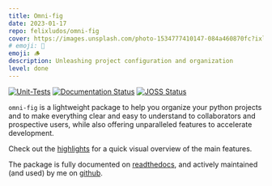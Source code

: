 ```yaml
---
title: Omni-fig
date: 2023-01-17
repo: felixludos/omni-fig
cover: https://images.unsplash.com/photo-1534777410147-084a460870fc?ixlib=rb-1.2.1&q=85&fm=jpg&crop=entropy&cs=srgb&w=1440
# emoji: 📑
emoji: 🪵
description: Unleashing project configuration and organization
level: done
---
```


[![Unit-Tests](https://github.com/felixludos/omni-fig/actions/workflows/tests.yaml/badge.svg)](https://github.com/felixludos/omni-fig/actions/workflows/tests.yaml)
[![Documentation Status](https://readthedocs.org/projects/omnifig/badge/?version=latest)](https://omnifig.readthedocs.io/en/latest/?badge=latest)
[![JOSS Status](https://joss.theoj.org/papers/8eb5d7f02686b32f3102a5a03f92f169/status.svg)](https://joss.theoj.org/papers/8eb5d7f02686b32f3102a5a03f92f169)

`omni-fig` is a lightweight package to help you organize your python projects and to make everything clear and easy to understand to collaborators and prospective users, while also offering unparalleled features to accelerate development.

Check out the [highlights](https://omnifig.readthedocs.io/en/latest/highlights.html) for a quick visual overview of the main features.

The package is fully documented on [readthedocs](https://omnifig.readthedocs.io/), and actively maintained (and used) by me on [github](https://github.com/felixludos/omni-fig).
